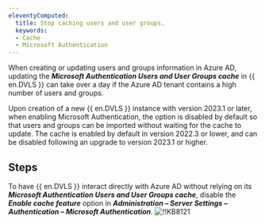 ```yaml
---
eleventyComputed:
  title: Stop caching users and user groups.
  keywords:
  - Cache
  - Microsoft Authentication
---
```

When creating or updating users and groups information in Azure AD, updating the ***Microsoft Authentication Users and User Groups cache*** in {{ en.DVLS }} can take over a day if the Azure AD tenant contains a high number of users and groups.

Upon creation of a new {{ en.DVLS }} instance with version 2023.1 or later, when enabling Microsoft Authentication, the option is disabled by default so that users and groups can be imported without waiting for the cache to update. The cache is enabled by default in version 2022.3 or lower, and can be disabled following an upgrade to version 2023.1 or higher.

## Steps

To have {{ en.DVLS }} interact directly with Azure AD without relying on its ***Microsoft Authentication Users and User Groups cache***, disable the ***Enable cache feature*** option in ***Administration – Server Settings – Authentication – Microsoft Authentication***.
![!!KB8121](https://cdnweb.devolutions.net/docs/en/kb/KB8121.png)

